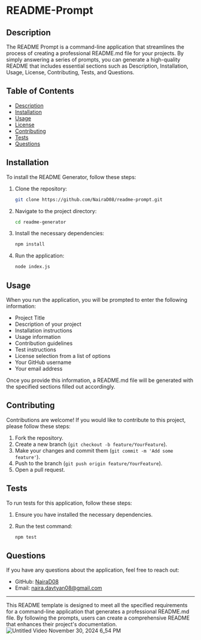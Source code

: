 # README-Prompt

## Description

The README Prompt is a command-line application that streamlines the process of creating a professional README.md file for your projects. By simply answering a series of prompts, you can generate a high-quality README that includes essential sections such as Description, Installation, Usage, License, Contributing, Tests, and Questions.

## Table of Contents

- [Description](#description)
- [Installation](#installation)
- [Usage](#usage)
- [License](#license)
- [Contributing](#contributing)
- [Tests](#tests)
- [Questions](#questions)

## Installation

To install the README Generator, follow these steps:

1. Clone the repository:

   ```bash
   git clone https://github.com/NairaD08/readme-prompt.git
   ```

2. Navigate to the project directory:

   ```bash
   cd readme-generator
   ```

3. Install the necessary dependencies:

   ```bash
   npm install
   ```

4. Run the application:

   ```bash
   node index.js
   ```

## Usage

When you run the application, you will be prompted to enter the following information:

- Project Title
- Description of your project
- Installation instructions
- Usage information
- Contribution guidelines
- Test instructions
- License selection from a list of options
- Your GitHub username
- Your email address

Once you provide this information, a README.md file will be generated with the specified sections filled out accordingly.

## Contributing

Contributions are welcome! If you would like to contribute to this project, please follow these steps:

1. Fork the repository.
2. Create a new branch (`git checkout -b feature/YourFeature`).
3. Make your changes and commit them (`git commit -m 'Add some feature'`).
4. Push to the branch (`git push origin feature/YourFeature`).
5. Open a pull request.

## Tests

To run tests for this application, follow these steps:

1. Ensure you have installed the necessary dependencies.
2. Run the test command:

   ```bash
   npm test
   ```

## Questions

If you have any questions about the application, feel free to reach out:

- GitHub: [NairaD08](https://github.com/NairaD08)
- Email: [naira.davtyan08@gmail.com](mailto:naira.davtyan08@gmail.com)

---

This README template is designed to meet all the specified requirements for a command-line application that generates a professional README.md file. By following the prompts, users can create a comprehensive README that enhances their project's documentation.
![Untitled Video November 30, 2024 6_54 PM](https://github.com/user-attachments/assets/9d5ea989-9c7e-4f44-a884-79f7ec34d2bf)
